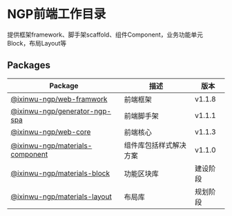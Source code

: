 # NGP前端工作目录

提供框架framework、脚手架scaffold、组件Component，业务功能单元Block，布局Layout等

## Packages

| Package | 描述 | 版本 |
| ------ | ------ | ------ |
| [@ixinwu-ngp/web-framwork](./packages/web-framwork/README.md) | 前端框架 | v1.1.8
| [@ixinwu-ngp/generator-ngp-spa](./packages/generator-ngp-spa/README.md) | 前端脚手架 | v1.1.1
| [@ixinwu-ngp/web-core](./packages/web-core/README.md) | 前端核心 | v1.1.3
| [@ixinwu-ngp/materials-component](./packages/materials-component/README.md) | 组件库包括样式解决方案 | v1.1.0
| [@ixinwu-ngp/materials-block](./packages/materials-block/README.md) | 功能区块库 | 建设阶段
| [@ixinwu-ngp/materials-layout](./packages/materials-layout/README.md) | 布局库 | 规划阶段

